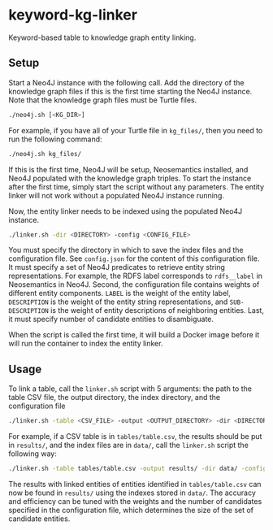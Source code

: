 # keyword-kg-linker
Keyword-based table to knowledge graph entity linking.

## Setup
Start a Neo4J instance with the following call.
Add the directory of the knowledge graph files if this is the first time starting the Neo4J instance.
Note that the knowledge graph files must be Turtle files.

```bash
./neo4j.sh [<KG_DIR>]
```

For example, if you have all of your Turtle file in `kg_files/`, then you need to run the following command:

```bash
./neo4j.sh kg_files/
```

If this is the first time, Neo4J will be setup, Neosemantics installed, and Neo4J populated with the knowledge graph triples.
To start the instance after the first time, simply start the script without any parameters.
The entity linker will not work without a populated Neo4J instance running.

Now, the entity linker needs to be indexed using the populated Neo4J instance.

```bash
./linker.sh -dir <DIRECTORY> -config <CONFIG_FILE>
```

You must specify the directory in which to save the index files and the configuration file.
See `config.json` for the content of this configuration file.
It must specify a set of Neo4J predicates to retrieve entity string representations.
For example, the RDFS label corresponds to `rdfs__label` in Neosemantics in Neo4J.
Second, the configuration file contains weights of different entity components.
`LABEL` is the weight of the entity label, `DESCRIPTION` is the weight of the entity string representations, and `SUB-DESCRIPTION` is the weight of entity descriptions of neighboring entities.
Last, it must specify number of candidate entities to disambiguate.

When the script is called the first time, it will build a Docker image before it will run the container to index the entity linker.

## Usage
To link a table, call the `linker.sh` script with 5 arguments: the path to the table CSV file, the output directory, the index directory, and the configuration file

```bash
./linker.sh -table <CSV_FILE> -output <OUTPUT_DIRECTORY> -dir <DIRECTORY> -config <CONFIG_FILE>
```

For example, if a CSV table is in `tables/table.csv`, the results should be put in `results/`, and the index files are in `data/`, call the `linker.sh` script the following way:

```bash
./linker.sh -table tables/table.csv -output results/ -dir data/ -config config.json
```

The results with linked entities of entities identified in `tables/table.csv` can now be found in `results/` using the indexes stored in `data/`.
The accuracy and efficiency can be tuned with the weights and the number of candidates specified in the configuration file, which determines the size of the set of candidate entities.